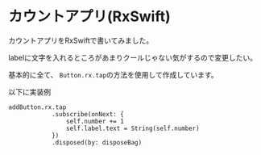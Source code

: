 # カウントアプリ(RxSwift)

カウントアプリをRxSwiftで書いてみました。

labelに文字を入れるところがあまりクールじゃない気がするので変更したい。

基本的に全て、 `Button.rx.tap`の方法を使用して作成しています。

以下に実装例
```
addButton.rx.tap
            .subscribe(onNext: {
                self.number += 1
                self.label.text = String(self.number)
            })
            .disposed(by: disposeBag)
```
